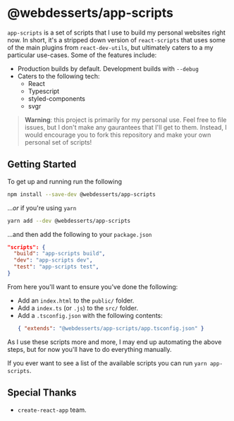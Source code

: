# @webdesserts/app-scripts

`app-scripts` is a set of scripts that I use to build my personal websites right now. In short, it's a stripped down version of `react-scripts` that uses some of the main plugins from `react-dev-utils`, but ultimately caters to a my particular use-cases. Some of the features include:

- Production builds by default. Development builds with `--debug`
- Caters to the following tech:
  - React
  - Typescript
  - styled-components
  - svgr

> **Warning**: this project is primarily for my personal use. Feel free to file issues, but I don't make any gaurantees that I'll get to them. Instead, I would encourage you to fork this repository and make your own personal set of scripts!

## Getting Started

To get up and running run the following

```bash
npm install --save-dev @webdesserts/app-scripts
```
..._or_ if you're using `yarn`

```bash
yarn add --dev @webdesserts/app-scripts
```

...and then add the following to your `package.json`

```json
"scripts": {
  "build": "app-scripts build",
  "dev": "app-scripts dev",
  "test": "app-scripts test",
}
```

From here you'll want to ensure you've done the following:

- Add an `index.html` to the `public/` folder.
- Add a `index.ts` (or `.js`) to the `src/` folder.
- Add a `.tsconfig.json` with the following contents:
  ```json
  { "extends": "@webdesserts/app-scripts/app.tsconfig.json" }
  ```

As I use these scripts more and more, I may end up automating the above steps, but for now you'll have to do everything manually.

If you ever want to see a list of the available scripts you can run `yarn app-scripts`.

## Special Thanks

- `create-react-app` team.